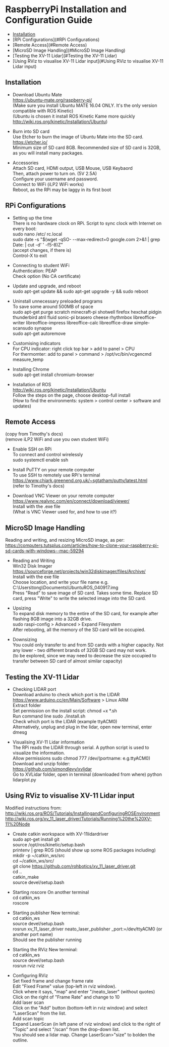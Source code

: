 # RaspberryPi Installation and Configuration Guide

* [Installation](#Installation)
* [RPi Configurations](#RPi Configurations)
* [Remote Access](#Remote Access)
* [MicroSD Image Handling](#MicroSD Image Handling)
* [Testing the XV-11 Lidar](#Testing the XV-11 Lidar)
* [Using RViz to visualise XV-11 Lidar input](#Using RViz to visualise XV-11 Lidar input)


## Installation

* Download Ubuntu Mate <br />
https://ubuntu-mate.org/raspberry-pi/ <br />
(Make sure you install Ubuntu MATE 16.04 ONLY. It's the only version compatible with ROS Kinetic) <br />
(Ubuntu is chosen it install ROS Kinetic Kame more quickly <br />
http://wiki.ros.org/kinetic/Installation/Ubuntu)

* Burn into SD card <br />
Use Etcher to burn the image of Ubuntu Mate into the SD card. <br />
https://etcher.io/ <br />
Minimum size of SD card 8GB. Recommended size of SD card is 32GB, as you will install many packages.

* Accessories <br />
Attach SD card, HDMI output, USB Mouse, USB Keybaord <br />
Then, attach power to turn on. (5V 2.5A) <br />
Configure your username and password. <br />
Connect to WiFi (iLP2 WiFi works) <br />
Reboot, as the RPi may be laggy in its first boot <br />

## RPi Configurations

* Setting up the time <br />
There is no hardware clock on RPi. Script to sync clock with Internet on every boot: <br />
sudo nano /etc/ rc.local <br />
sudo date -s "$(wget -qSO- --max-redirect=0 google.com 2>&1 | grep Date: | cut -d' ' -f5-8)Z" <br />
(accept changes, if there is) <br />
Control-X to exit
 
* Connecting to student WiFi <br />
Authentication: PEAP <br />
Check option (No CA certificate)

* Update and upgrade, and reboot <br />
sudo apt-get update && sudo apt-get upgrade -y && sudo reboot

* Uninstall unnecessary preloaded programs <br />
To save some around 500MB of space <br />
sudo apt-get purge scratch minecraft-pi shotwell firefox hexchat pidgin thunderbird atril fluid sonic-pi brasero cheese rhythmbox libreoffice-writer libreoffice-impress libreoffice-calc libreoffice-draw simple-scansudo synapse <br />
sudo apt-get autoremove

* Customising indicators <br />
For CPU indicator: right click top bar > add to panel > CPU <br />
For thermomter: add to panel > command > /opt/vc/bin/vcgencmd measure_temp

* Installing Chrome <br />
sudo apt-get install chromium-browser

* Installation of ROS <br />
http://wiki.ros.org/kinetic/Installation/Ubuntu  <br />
Follow the steps on the page, choose desktop-full install  <br />
(How to find the environments: system > control center > software and updates)

## Remote Access 
(copy from Timothy's docs) <br />
(remove iLP2 WiFi and use you own student WiFi)

* Enable SSH on RPi <br />
To connect and control wirelessly <br />
sudo systemctl enable ssh

* Install PuTTY on your remote computer <br />
To use SSH to remotely use RPi's terminal
https://www.chiark.greenend.org.uk/~sgtatham/putty/latest.html <br />
(refer to Timothy's docs)

* Download VNC Viewer on your remote computer https://www.realvnc.com/en/connect/download/viewer/ <br />
Install with the .exe file <br />
(What is VNC Viewer used for, and how to use it?)

## MicroSD Image Handling
Reading and writing, and resizing MicroSD image, as per: <br /> 
https://computers.tutsplus.com/articles/how-to-clone-your-raspberry-pi-sd-cards-with-windows--mac-59294

* Reading and Writing  <br />
Win32 Disk Imager  <br /> 
https://sourceforge.net/projects/win32diskimager/files/Archive/ <br /> 
Install with the exe file <br /> 
Choose location, and write your file name e.g. C:\Users\tong\Documents\UbuntuROS_040917.img <br /> 
Press "Read" to save image of SD card. Takes some time.
Replace SD card, press "Write" to write the selected image into the SD card.

* Upsizing <br />
To expand disk memory to the entire of the SD card, for example after flashing 8GB image into a 32GB drive. <br />
sudo raspi-config > Advanced > Expand Filesystem <br />
After rebooting, all the memory of the SD card will be occupied.

* Downsizing <br />
You could only transfer to and from SD cards with a higher capacity. 
Not any lower - two different brands of 32GB SD card may not work. <br />
(to be explored, since we may need to decrease the size occupied to transfer between SD card of almost similar capacity)

## Testing the XV-11 Lidar

* Checking LIDAR port <br />
Download arduino to check which port is the LIDAR <br />
https://www.arduino.cc/en/Main/Software > Linux ARM <br />
Extract folder <br />
Set permission on the install script: chmod +x *.sh <br />
Run command line sudo ./install.sh <br />
Check which port is the LIDAR (example ttyACM0) <br />
Alternatively, unplug and plug in the lidar, open new terminal, enter dmesg

* Visualising XV-11 Lidar information <br />
The RPi reads the LIDAR through serial. A python script is used to visualize the information. <br />
Allow permissions sudo chmod 777 /dev/(portname: e.g.ttyACM0) <br />
Download and unzip folder: <br />
https://github.com/simondlevy/xvlidar <br />
Go to XVLidar folder, open in terminal (downloaded from where) python lidarplot.py

## Using RViz to visualise XV-11 Lidar input
Modified instructions from: <br />
http://wiki.ros.org/ROS/Tutorials/InstallingandConfiguringROSEnvironment <br />
http://wiki.ros.org/xv_11_laser_driver/Tutorials/Running%20the%20XV-11%20Node
 
* Create catkin workspace with XV-11lidardriver <br />
sudo apt-get install git <br />
source /opt/ros/kinetic/setup.bash <br />
printenv | grep ROS (should show up some ROS packages including) <br />
mkdir -p ~/catkin_ws/src <br />
cd ~/catkin_ws/src/ <br />
git clone https://github.com/rohbotics/xv_11_laser_driver.git <br />
cd .. <br />
catkin_make <br />
source devel/setup.bash

* Starting roscore
On another terminal <br />
cd catkin_ws <br />
roscore

* Starting publisher
New terminal: <br />
cd catkin_ws <br />
source devel/setup.bash <br />
rosrun xv_11_laser_driver neato_laser_publisher _port:=/dev/ttyACM0 (or another port name) <br />
Should see the publisher running

* Starting the RViz
New terminal: <br />
cd catkin_ws <br />
source devel/setup.bash <br />
rosrun rviz rviz

* Configuring RViz <br />
Set fixed frame and change frame rate <br />
Edit "Fixed Frame" value (top-left in rviz window). <br />
Click where it says, "map" and enter "/neato_laser" (without quotes) <br />
Click on the right of "Frame Rate" and change to 10 <br />
Add laser scan <br />
Click on the "Add" button (bottom-left in rviz window) and select "LaserScan" from the list. <br />
Add scan topic <br />
Expand LaserScan (in left pane of rviz window) and click to the right of "Topic" and select "/scan" from the drop-down list. <br />
You should see a lidar map. Change LaserScan>"size" to bolden the outline.
